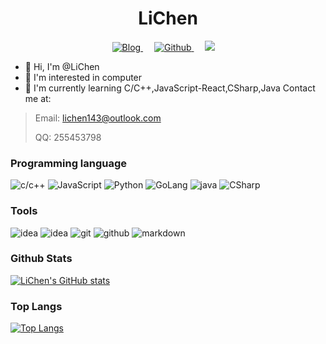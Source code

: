 <h1 align="center">LiChen</h1>
<div align="center">
  <a href="https://blog.lichen0459.top" target="_blank">
    <img alt="Blog" src="https://img.shields.io/badge/Blog-blog.lichen0459.top-%231D7EA7.svg?logo=wordpress&logoColor=white" />
  </a>&emsp;
  <a href="https://github.com/LiChen0459" target="_blank">
    <img alt="Github" src="https://img.shields.io/badge/GitHub-LiChen-%2312100E.svg?logo=Github&logoColor=white" />
  </a>&emsp;
  <a href="https://space.bilibili.com/674991004/"><img src="https://img.shields.io/badge/bilibili-B%E7%AB%99-ff69b4"></a>&emsp;

</div>


- 👋 Hi, I'm @LiChen
- 👀 I'm interested in computer
- 🌱 I'm currently learning C/C++,JavaScript-React,CSharp,Java
Contact me at:
> 
> Email: lichen143@outlook.com
> 
> QQ: 255453798


### Programming language
![c/c++](https://img.shields.io/badge/-c/c++-blue?style=for-the-badge&logo=c&logoColor=white)
![JavaScript](https://img.shields.io/badge/-JavaScript-blue?style=for-the-badge&logo=javascript&logoColor=white)
![Python](https://img.shields.io/badge/-Python-blue?style=for-the-badge&logo=python&logoColor=white)
![GoLang](https://img.shields.io/badge/-GoLang-blue?style=for-the-badge&logo=go&logoColor=white)
![java](https://img.shields.io/badge/-java-blue?style=for-the-badge&logo=java&logoColor=white)
![CSharp](https://img.shields.io/badge/-CSharp-blue?style=for-the-badge&logo=java&logoColor=white)

### Tools
![idea](https://img.shields.io/badge/-VisualStudio-black?style=for-the-badge&logo=visualstudio&logoColor=white)
![idea](https://img.shields.io/badge/-idea-black?style=for-the-badge&logo=intellij-idea&logoColor=white)
![git](https://img.shields.io/badge/-git-black?style=for-the-badge&logo=git&logoColor=white)
![github](https://img.shields.io/badge/github-black?style=for-the-badge&logo=github&logoColor=white)
![markdown](https://img.shields.io/badge/-markdown-black?style=for-the-badge&logo=markdown&logoColor=white)

### Github Stats
[![LiChen's GitHub stats](https://github-readme-stats.vercel.app/api?username=LiChen0459&show_icons=true)](https://github.com/anuraghazra/github-readme-stats)
### Top Langs
[![Top Langs](https://github-readme-stats.vercel.app/api/top-langs/?username=LiChen0459&layout=compact&langs_count=8&card_width=445)](https://github.com/anuraghazra/github-readme-stats)
<!---
LiChen0459/LiChen0459 is a ✨ special ✨ repository because its `README.md` (this file) appears on your GitHub profile.
You can click the Preview link to take a look at your changes.
--->
